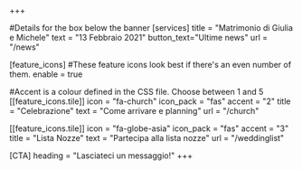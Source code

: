 +++

#Details for the box below the banner
[services]
  title = "Matrimonio di Giulia e Michele"
  text = "13 Febbraio 2021"
  button_text="Ultime news"
  url = "/news"
   
[feature_icons]
  #These feature icons look best if there's an even number of them.
  enable = true

  #Accent is a colour defined in the CSS file. Choose between 1 and 5
  [[feature_icons.tile]]
    icon = "fa-church"
    icon_pack = "fas"
    accent = "2"
    title = "Celebrazione"
    text = "Come arrivare e planning"
	url = "/church"

  [[feature_icons.tile]]
	icon = "fa-globe-asia"
    icon_pack = "fas"
    accent = "3"
    title = "Lista Nozze"
    text = "Partecipa alla lista nozze"
    url = "/weddinglist"


[CTA]
  heading = "Lasciateci un messaggio!"
+++
